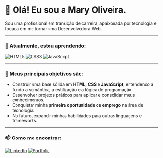 # 👋 Olá! Eu sou a Mary Oliveira.

Sou uma profissional em transição de carreira, apaixonada por tecnologia e focada em me tornar uma Desenvolvedora Web.

---

### 🌱 Atualmente, estou aprendendo:

![HTML5](https://img.shields.io/badge/HTML5-E34F26?style=for-the-badge&logo=html5&logoColor=white)
![CSS3](https://img.shields.io/badge/CSS3-1572B6?style=for-the-badge&logo=css3&logoColor=white)
![JavaScript](https://img.shields.io/badge/JavaScript-F7DF1E?style=for-the-badge&logo=javascript&logoColor=black)

---

### 🎯 Meus principais objetivos são:
-   Construir uma base sólida em **HTML, CSS e JavaScript**, entendendo a fundo a semântica, a estilização e a lógica de programação.
-   Desenvolver projetos práticos para aplicar e consolidar meus conhecimentos.
-   Conquistar minha **primeira oportunidade de emprego** na área de tecnologia.
-   No futuro, expandir minhas habilidades para outras linguagens e frameworks.

---

### 📫 Como me encontrar:

[![LinkedIn](https://img.shields.io/badge/LinkedIn-0077B5?style=for-the-badge&logo=linkedin&logoColor=white)](https://www.linkedin.com/in/maryoliveiras/)
[![Portfolio](https://img.shields.io/badge/Portfolio-FF5722?style=for-the-badge&logo=todoist&logoColor=white)](file:///C:/Users/Mary/Desktop/programa%C3%A7%C3%A3o/Meu%20portfolio/index.html)
